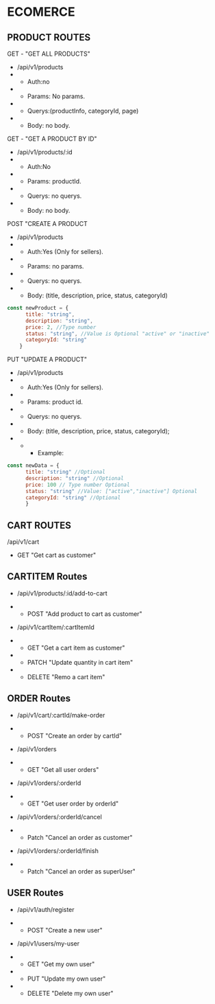 # ECOMERCE

## PRODUCT ROUTES

GET - "GET ALL PRODUCTS"
- /api/v1/products
- - Auth:no 
- - Params: No params.
- - Querys:(productInfo, categoryId, page) 
- - Body: no body. 

GET - "GET A PRODUCT BY ID"
- /api/v1/products/:id
- - Auth:No
- - Params: productId.
- - Querys: no querys.
- - Body: no body.

POST "CREATE A PRODUCT
- /api/v1/products
- - Auth:Yes (Only for sellers).
- - Params: no params.
- - Querys: no querys.
- - Body: (title, description, price, status, categoryId)
```javascript
const newProduct = {
      title: "string",
      description: "string",
      price: 2, //Type number
      status: "string", //Value is Optional "active" or "inactive"
      categoryId: "string"
    }
```
PUT "UPDATE A PRODUCT"
- /api/v1/products
- - Auth:Yes (Only for sellers).
- - Params: product id.
- - Querys: no querys.
- - Body: (title, description, price, status, categoryId);
- - - Example:
 
```javascript
const newData = {
      title: "string" //Optional
      description: "string" //Optional
      price: 100 // Type number Optional
      status: "string" //Value: ["active","inactive"] Optional
      categoryId: "string" //Optional
      }
```
## CART ROUTES

/api/v1/cart
- GET "Get cart as customer"

## CARTITEM Routes

- /api/v1/products/:id/add-to-cart
- - POST "Add product to cart as customer"

- /api/v1/cartItem/:cartItemId
- - GET "Get a cart item as customer"
- - PATCH "Update quantity in cart item"
- - DELETE "Remo a cart item"

## ORDER Routes

- /api/v1/cart/:cartId/make-order
- - POST "Create an order by cartId"

- /api/v1/orders
- - GET "Get all user orders"

- /api/v1/orders/:orderId
- - GET "Get user order by orderId"

- /api/v1/orders/:orderId/cancel
- - Patch "Cancel an order as customer"

- /api/v1/orders/:orderId/finish
- - Patch "Cancel an order as superUser"

## USER Routes

- /api/v1/auth/register
- - POST "Create a new user"

- /api/v1/users/my-user
- - GET "Get my own user"
- - PUT "Update my own user"
- - DELETE "Delete my own user"


